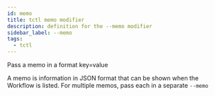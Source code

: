 ```yaml
---
id: memo
title: tctl memo modifier
description: definition for the --memo modifier
sidebar_label: --memo
tags:
  - tctl
---
```


Pass a memo in a format key=value

A memo is information in JSON format that can be shown when the Workflow is listed.
For multiple memos, pass each in a separate `--memo`
